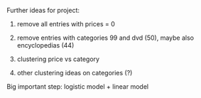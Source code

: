 Further ideas for project:

1. remove all entries with prices = 0
2. remove entries with categories 99 and dvd (50), maybe also encyclopedias (44)

3. clustering price vs category
4. other clustering ideas on categories (?)


Big important step:
logistic model + linear model